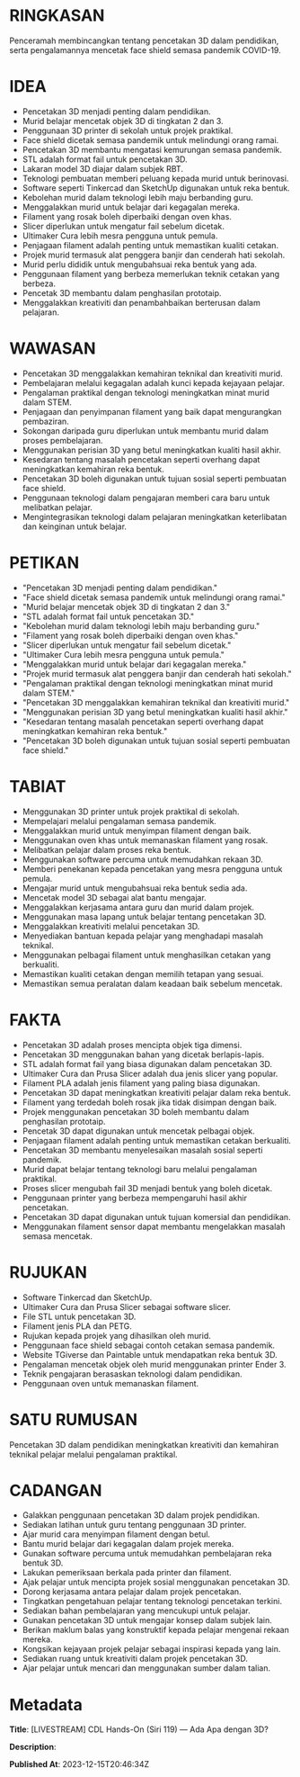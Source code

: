 # RINGKASAN
Penceramah membincangkan tentang pencetakan 3D dalam pendidikan, serta pengalamannya mencetak face shield semasa pandemik COVID-19.

# IDEA
- Pencetakan 3D menjadi penting dalam pendidikan.
- Murid belajar mencetak objek 3D di tingkatan 2 dan 3.
- Penggunaan 3D printer di sekolah untuk projek praktikal.
- Face shield dicetak semasa pandemik untuk melindungi orang ramai.
- Pencetakan 3D membantu mengatasi kemurungan semasa pandemik.
- STL adalah format fail untuk pencetakan 3D.
- Lakaran model 3D diajar dalam subjek RBT.
- Teknologi pembuatan memberi peluang kepada murid untuk berinovasi.
- Software seperti Tinkercad dan SketchUp digunakan untuk reka bentuk.
- Kebolehan murid dalam teknologi lebih maju berbanding guru.
- Menggalakkan murid untuk belajar dari kegagalan mereka.
- Filament yang rosak boleh diperbaiki dengan oven khas.
- Slicer diperlukan untuk mengatur fail sebelum dicetak.
- Ultimaker Cura lebih mesra pengguna untuk pemula.
- Penjagaan filament adalah penting untuk memastikan kualiti cetakan.
- Projek murid termasuk alat penggera banjir dan cenderah hati sekolah.
- Murid perlu dididik untuk mengubahsuai reka bentuk yang ada.
- Penggunaan filament yang berbeza memerlukan teknik cetakan yang berbeza.
- Pencetak 3D membantu dalam penghasilan prototaip.
- Menggalakkan kreativiti dan penambahbaikan berterusan dalam pelajaran.

# WAWASAN
- Pencetakan 3D menggalakkan kemahiran teknikal dan kreativiti murid.
- Pembelajaran melalui kegagalan adalah kunci kepada kejayaan pelajar.
- Pengalaman praktikal dengan teknologi meningkatkan minat murid dalam STEM.
- Penjagaan dan penyimpanan filament yang baik dapat mengurangkan pembaziran.
- Sokongan daripada guru diperlukan untuk membantu murid dalam proses pembelajaran.
- Menggunakan perisian 3D yang betul meningkatkan kualiti hasil akhir.
- Kesedaran tentang masalah pencetakan seperti overhang dapat meningkatkan kemahiran reka bentuk.
- Pencetakan 3D boleh digunakan untuk tujuan sosial seperti pembuatan face shield.
- Penggunaan teknologi dalam pengajaran memberi cara baru untuk melibatkan pelajar.
- Mengintegrasikan teknologi dalam pelajaran meningkatkan keterlibatan dan keinginan untuk belajar.

# PETIKAN
- "Pencetakan 3D menjadi penting dalam pendidikan."
- "Face shield dicetak semasa pandemik untuk melindungi orang ramai."
- "Murid belajar mencetak objek 3D di tingkatan 2 dan 3."
- "STL adalah format fail untuk pencetakan 3D."
- "Kebolehan murid dalam teknologi lebih maju berbanding guru."
- "Filament yang rosak boleh diperbaiki dengan oven khas."
- "Slicer diperlukan untuk mengatur fail sebelum dicetak."
- "Ultimaker Cura lebih mesra pengguna untuk pemula."
- "Menggalakkan murid untuk belajar dari kegagalan mereka."
- "Projek murid termasuk alat penggera banjir dan cenderah hati sekolah."
- "Pengalaman praktikal dengan teknologi meningkatkan minat murid dalam STEM."
- "Pencetakan 3D menggalakkan kemahiran teknikal dan kreativiti murid."
- "Menggunakan perisian 3D yang betul meningkatkan kualiti hasil akhir."
- "Kesedaran tentang masalah pencetakan seperti overhang dapat meningkatkan kemahiran reka bentuk."
- "Pencetakan 3D boleh digunakan untuk tujuan sosial seperti pembuatan face shield."

# TABIAT
- Menggunakan 3D printer untuk projek praktikal di sekolah.
- Mempelajari melalui pengalaman semasa pandemik.
- Menggalakkan murid untuk menyimpan filament dengan baik.
- Menggunakan oven khas untuk memanaskan filament yang rosak.
- Melibatkan pelajar dalam proses reka bentuk.
- Menggunakan software percuma untuk memudahkan rekaan 3D.
- Memberi penekanan kepada pencetakan yang mesra pengguna untuk pemula.
- Mengajar murid untuk mengubahsuai reka bentuk sedia ada.
- Mencetak model 3D sebagai alat bantu mengajar.
- Menggalakkan kerjasama antara guru dan murid dalam projek.
- Menggunakan masa lapang untuk belajar tentang pencetakan 3D.
- Menggalakkan kreativiti melalui pencetakan 3D.
- Menyediakan bantuan kepada pelajar yang menghadapi masalah teknikal.
- Menggunakan pelbagai filament untuk menghasilkan cetakan yang berkualiti.
- Memastikan kualiti cetakan dengan memilih tetapan yang sesuai.
- Memastikan semua peralatan dalam keadaan baik sebelum mencetak.

# FAKTA
- Pencetakan 3D adalah proses mencipta objek tiga dimensi.
- Pencetakan 3D menggunakan bahan yang dicetak berlapis-lapis.
- STL adalah format fail yang biasa digunakan dalam pencetakan 3D.
- Ultimaker Cura dan Prusa Slicer adalah dua jenis slicer yang popular.
- Filament PLA adalah jenis filament yang paling biasa digunakan.
- Pencetakan 3D dapat meningkatkan kreativiti pelajar dalam reka bentuk.
- Filament yang terdedah boleh rosak jika tidak disimpan dengan baik.
- Projek menggunakan pencetakan 3D boleh membantu dalam penghasilan prototaip.
- Pencetak 3D dapat digunakan untuk mencetak pelbagai objek.
- Penjagaan filament adalah penting untuk memastikan cetakan berkualiti.
- Pencetakan 3D membantu menyelesaikan masalah sosial seperti pandemik.
- Murid dapat belajar tentang teknologi baru melalui pengalaman praktikal.
- Proses slicer mengubah fail 3D menjadi bentuk yang boleh dicetak.
- Penggunaan printer yang berbeza mempengaruhi hasil akhir pencetakan.
- Pencetakan 3D dapat digunakan untuk tujuan komersial dan pendidikan.
- Menggunakan filament sensor dapat membantu mengelakkan masalah semasa mencetak.

# RUJUKAN
- Software Tinkercad dan SketchUp.
- Ultimaker Cura dan Prusa Slicer sebagai software slicer.
- File STL untuk pencetakan 3D.
- Filament jenis PLA dan PETG.
- Rujukan kepada projek yang dihasilkan oleh murid.
- Penggunaan face shield sebagai contoh cetakan semasa pandemik.
- Website TGiverse dan Paintable untuk mendapatkan reka bentuk 3D.
- Pengalaman mencetak objek oleh murid menggunakan printer Ender 3.
- Teknik pengajaran berasaskan teknologi dalam pendidikan.
- Penggunaan oven untuk memanaskan filament.

# SATU RUMUSAN
Pencetakan 3D dalam pendidikan meningkatkan kreativiti dan kemahiran teknikal pelajar melalui pengalaman praktikal.

# CADANGAN
- Galakkan penggunaan pencetakan 3D dalam projek pendidikan.
- Sediakan latihan untuk guru tentang penggunaan 3D printer.
- Ajar murid cara menyimpan filament dengan betul.
- Bantu murid belajar dari kegagalan dalam projek mereka.
- Gunakan software percuma untuk memudahkan pembelajaran reka bentuk 3D.
- Lakukan pemeriksaan berkala pada printer dan filament.
- Ajak pelajar untuk mencipta projek sosial menggunakan pencetakan 3D.
- Dorong kerjasama antara pelajar dalam projek pencetakan.
- Tingkatkan pengetahuan pelajar tentang teknologi pencetakan terkini.
- Sediakan bahan pembelajaran yang mencukupi untuk pelajar.
- Gunakan pencetakan 3D untuk mengajar konsep dalam subjek lain.
- Berikan maklum balas yang konstruktif kepada pelajar mengenai rekaan mereka.
- Kongsikan kejayaan projek pelajar sebagai inspirasi kepada yang lain.
- Sediakan ruang untuk kreativiti dalam projek pencetakan 3D.
- Ajar pelajar untuk mencari dan menggunakan sumber dalam talian.

# Metadata
**Title**: [LIVESTREAM] CDL Hands-On (Siri 119) — Ada Apa dengan 3D?

**Description**: 

**Published At**: 2023-12-15T20:46:34Z